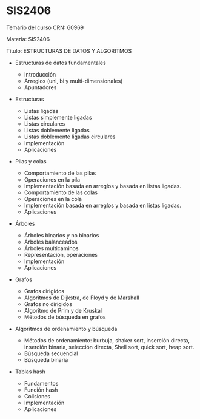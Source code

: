 # SIS2406

Temario del curso
CRN:  60969

Materia: SIS2406

Titulo: ESTRUCTURAS DE DATOS Y ALGORITMOS

* Estructuras de datos fundamentales
  * Introducción
  * Arreglos (uni, bi y multi-dimensionales)
  * Apuntadores
    
* Estructuras
  * Listas ligadas
  * Listas simplemente ligadas
  * Listas circulares
  * Listas doblemente ligadas
  * Listas doblemente ligadas circulares
  * Implementación
  * Aplicaciones

* Pilas y colas
  * Comportamiento de las pilas
  * Operaciones en la pila
  * Implementación basada en arreglos y basada en listas ligadas.
  * Comportamiento de las colas
  * Operaciones en la cola
  * Implementación basada en arreglos y basada en listas ligadas.
  * Aplicaciones

* Árboles
  * Árboles binarios y no binarios
  * Árboles balanceados
  * Árboles multicaminos
  * Representación, operaciones
  * Implementación
  * Aplicaciones

* Grafos
  * Grafos dirigidos
  * Algoritmos de Dijkstra, de Floyd y de Marshall
  * Grafos no dirigidos
  * Algoritmo de Prim y de Kruskal
  * Métodos de búsqueda en grafos
    
* Algoritmos de ordenamiento y búsqueda
  * Métodos de ordenamiento: burbuja, shaker sort, inserción directa, inserción binaria, selección directa, Shell sort, quick sort, heap sort.
  * Búsqueda secuencial
  * Búsqueda binaria

* Tablas hash
  * Fundamentos
  * Función hash
  * Colisiones
  * Implementación
  * Aplicaciones
